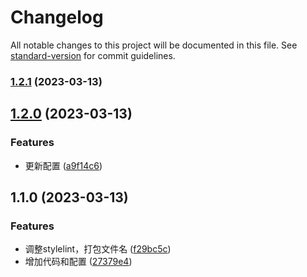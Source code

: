 # Changelog

All notable changes to this project will be documented in this file. See [standard-version](https://github.com/conventional-changelog/standard-version) for commit guidelines.

### [1.2.1](https://code.lenovows.com/lenovocloud/css/box-develop/develop/fe/atom/portal/compare/v1.2.0...v1.2.1) (2023-03-13)

## [1.2.0](https://code.lenovows.com/lenovocloud/css/box-develop/develop/fe/atom/portal/compare/v1.1.0...v1.2.0) (2023-03-13)


### Features

* 更新配置 ([a9f14c6](https://code.lenovows.com/lenovocloud/css/box-develop/develop/fe/atom/portal/commit/a9f14c6fefdb1f290aacbcf606543ada5977cf7f))

## 1.1.0 (2023-03-13)


### Features

* 调整stylelint，打包文件名 ([f29bc5c](https://code.lenovows.com/lenovocloud/css/box-develop/develop/fe/atom/portal/commit/f29bc5c9001ea9018e84acf3b9da52c0638a814a))
* 增加代码和配置 ([27379e4](https://code.lenovows.com/lenovocloud/css/box-develop/develop/fe/atom/portal/commit/27379e40c0e6559078686da8c3858166a22349c2))
